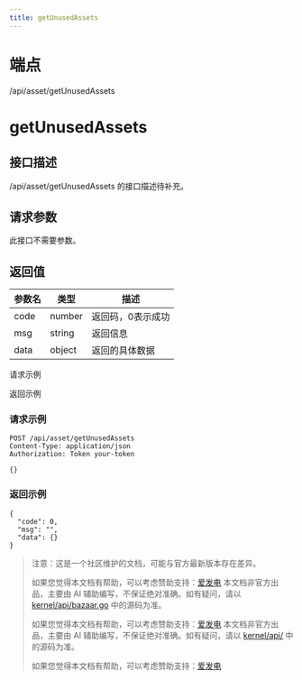 ```yaml
---
title: getUnusedAssets
---
```

# 端点

/api/asset/getUnusedAssets

# getUnusedAssets

## 接口描述

/api/asset/getUnusedAssets 的接口描述待补充。

## 请求参数

此接口不需要参数。

## 返回值

| 参数名 | 类型 | 描述 |
| --- | --- | --- |
| code | number | 返回码，0表示成功 |
| msg | string | 返回信息 |
| data | object | 返回的具体数据 |

请求示例

返回示例

### 请求示例

```
POST /api/asset/getUnusedAssets
Content-Type: application/json
Authorization: Token your-token

{}
```

### 返回示例

```
{
  "code": 0,
  "msg": "",
  "data": {}
}
```

> 注意：这是一个社区维护的文档，可能与官方最新版本存在差异。
> 
> 如果您觉得本文档有帮助，可以考虑赞助支持：[爱发电](https://afdian.com/a/leolee9086?tab=feed)
> 本文档非官方出品，主要由 AI 辅助编写，不保证绝对准确。如有疑问，请以 [kernel/api/bazaar.go](https://github.com/siyuan-note/siyuan/blob/master/kernel/api/bazaar.go) 中的源码为准。
> 
> 如果您觉得本文档有帮助，可以考虑赞助支持：[爱发电](https://afdian.com/a/leolee9086?tab=feed)
> 本文档非官方出品，主要由 AI 辅助编写，不保证绝对准确。如有疑问，请以 [kernel/api/](https://github.com/siyuan-note/siyuan/blob/master/kernel/api/) 中的源码为准。
> 
> 如果您觉得本文档有帮助，可以考虑赞助支持：[爱发电](https://afdian.com/a/leolee9086?tab=feed)
